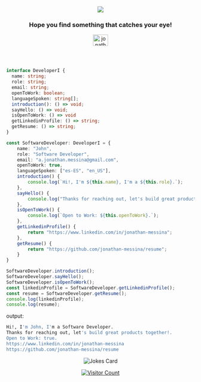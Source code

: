 






<h1 align="center"><a align="center">
  <img align="center" src="https://readme-typing-svg.herokuapp.com?color=F9FFFF&center=true&width=800&lines=Welcome+to+my+profile!+%F0%9F%98%84+I'm+John" />
</a></h1>

<h3 align="center" >Hope you find something that catches your eye!</h3><a href="https://linkedin.com/in/jonathan-messina" target="_blank">
<p align="center" >  
  <img src="https://raw.githubusercontent.com/rahuldkjain/github-profile-readme-generator/master/src/images/icons/Social/linked-in-alt.svg" alt="jonathan-messina" height="30" width="40" /></a>
</p>
<br/>



```typescript

interface DeveloperI {
  name: string;
  role: string;
  email: string;
  openToWork: boolean; 
  languageSpoken: string[];
  introduction(): () => void;
  sayHello: () => void;
  isOpenToWork: () => void
  getLinkedinProfile: () => string;
  getResume: () => string;
}

const SoftwareDeveloper: DeveloperI = {
    name: "John",
    role: "Software Developer",
    email: "a.jonathan.messina@gmail.com",
    openToWork: true,
    languageSpoken: ["es-ES", "en_US"],
    introduction() {
        console.log(`Hi!, I'm ${this.name}, I'm a ${this.role}.`);
    },
    sayHello() {
        console.log("Thanks for reaching out, let's build great products together!.");
    },
    isOpenToWork() {
        console.log(`Open to Work: ${this.openToWork}.`);
    },
    getLinkedinProfile() {
        return "https://www.linkedin.com/in/jonathan-messina";
    },
    getResume() {
        return "https://github.com/jonathan-messina/resume";
    }
}

SoftwareDeveloper.introduction();
SoftwareDeveloper.sayHello();
SoftwareDeveloper.isOpenToWork();
const linkedinProfile = SoftwareDeveloper.getLinkedinProfile();
const resume = SoftwareDeveloper.getResume();
console.log(linkedinProfile);
console.log(resume);
```

output:
```bash
Hi!, I'm John, I'm a Software Developer.
Thanks for reaching out, let's build great products together!.
Open to Work: true.
https://www.linkedin.com/in/jonathan-messina
https://github.com/jonathan-messina/resume
```

<!-- HTML -->
<p align="center">
  <img src="https://readme-jokes.vercel.app/api" alt="Jokes Card" />
</p>

<p align="center">
   <a href="https://profile-counter.glitch.me/jonathan-messina/count.svg">
      <img src="https://profile-counter.glitch.me/jonathan-messina/count.svg" alt="Visitor Count">
   </a>
</p>






